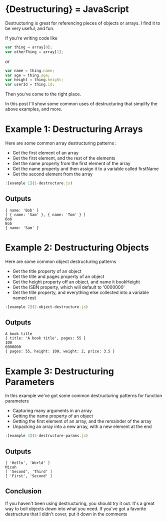 # {Destructuring} = JavaScript

Destructuring is great for referencing pieces of objects or arrays. I find it to be very useful, and fun.

If you're writing code like

```javascript
var thing = array[0];
var otherThing = array[1];
```
*or*
```javascript
var name = thing.name;
var age = thing.age;
var height = thing.height;
var userId = thing.id;
```
Then you've come to the right place. 

In this post I'll show some common uses of destructuring that simplify the above examples, and more.


# Example 1: Destructuring Arrays

Here are some common array destructuring patterns :


* Get the first element of an array
* Get the first element, and the rest of the elements
* Get the name property from the first element of the array
* Get the name property and then assign it to a variable called firstName
* Get the second element from the array


```javascript
:[example 1](1-destructure.js)
```


## Outputs
```
{ name: 'Bob' }
[ { name: 'Sam' }, { name: 'Tom' } ]
Bob
Bob
{ name: 'Sam' }
```
# Example 2: Destructuring Objects
Here are some common object destructuring patterns
* Get the title property of an object
* Get the title and pages property of an object
* Get the height property off an object, and name it bookHeight
* Get the ISBN property, which will default to '0000000'
* Get the title property, and everything else collected into a variable named rest

```javascript 
:[example 2](2-object-destructure.js)
```

## Outputs
```
A book title
{ title: 'A book title', pages: 55 }
100
0000000
{ pages: 55, height: 100, weight: 2, price: 3.5 }
```

# Example 3: Destructuring Parameters
In this example we've got some common destructuring patterns for function parameters
* Capturing many arguments in an array
* Getting the name property of an object
* Getting the first element of an array, and the remainder of the array
* Unpacking an array into a new array, with a new element at the end

```javascript
:[example 3](3-destructure-params.js)
```

## Outputs
```
[ 'Hello', 'World' ]
Micah
[ 'Second', 'Third' ]
[ 'First', 'Second' ]
```

## Conclusion
If you haven't been using destructuring, you should try it out. It's a great way to boil objects down into what you need. If you've got a favorite destructure that I didn't cover, put it down in the comments
